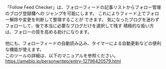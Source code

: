 「Follow Feed Checker」は、フォローフィードの記事リストからフォロー管理のブログ登録欄への
ジャンプを可能にします。 これによりフィード上でフォロー解除や変更を判断して整理することが
できます。 気になったブログを迷わずフォローして、後で本当に必要なブログだけを選択して残す
積極的な扱い方は、フォローの質を高める助けになります。<br>
<br>
他にも、フォローフィードの自動読み込み、タイマーによる自動更新などの便利な機能が使えます。<br>
このツールの詳細は、以下のマニュアルを参照ください。<br>
https://ameblo.jp/personwritep/entry-12796420579.html
